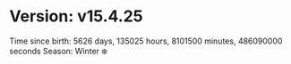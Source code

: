 # Version: v15.4.25
Time since birth: 5626 days, 135025 hours, 8101500 minutes, 486090000 seconds
Season: Winter ❄️
